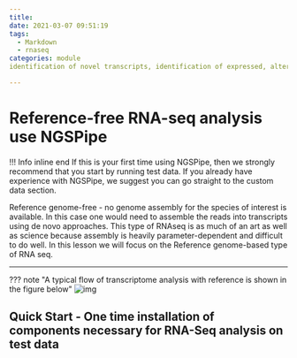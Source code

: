 ```yaml
---
title: 
date: 2021-03-07 09:51:19
tags:
  - Markdown
  - rnaseq
categories: module
identification of novel transcripts, identification of expressed, alternative splicing, and for the detection of gene fusion events.

---
```


# Reference-free RNA-seq analysis use NGSPipe

#### 

!!! Info inline end
    If this is your first time using NGSPipe, then we strongly recommend that you start by running test data. If you already have experience with NGSPipe, we suggest you can go straight to the custom data section.

Reference genome-free - no genome assembly for the species of interest is available. In this case one would need to assemble the reads into transcripts using de novo approaches. This type of RNAseq is as much of an art as well as science because assembly is heavily parameter-dependent and difficult to do well.
In this lesson we will focus on the Reference genome-based type of RNA seq.

---

??? note "A typical flow of transcriptome analysis with reference is shown in the figure below"
    ![img](../imgs/RNA-seq-analysis-flow-chart-An-example-RNA-seq-analysis-workflow-is-depicted-for-a_W640.jpeg)

## Quick Start - One time installation of components necessary for RNA-Seq analysis on test data <a name="QuickStarted"></a>

